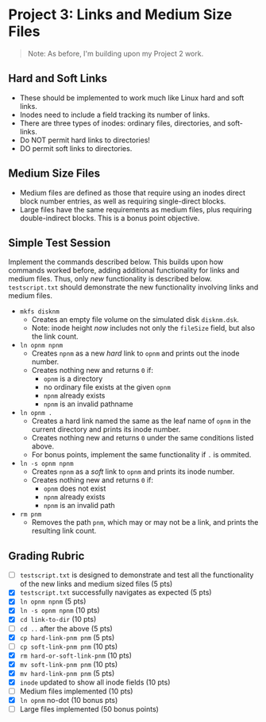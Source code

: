 # Project 3: Links and Medium Size Files
> Note: As before, I'm building upon my Project 2 work.

## Hard and Soft Links
- These should be implemented to work much like Linux hard and soft links.
- Inodes need to include a field tracking its number of links.
- There are three types of inodes: ordinary files, directories, and soft-links.
- Do NOT permit hard links to directories!
- DO permit soft links to directories.
## Medium Size Files
- Medium files are defined as those that require using an inodes direct block number entries, as well as requiring single-direct blocks.
- Large files have the same requirements as medium files, plus requiring double-indirect blocks.  This is a bonus point objective.
## Simple Test Session
Implement the commands described below.  This builds upon how commands worked before, adding additional functionality for links and medium files.  Thus, only *new* functionality is described below.  `testscript.txt` should demonstrate the new functionality involving links and medium files.
- `mkfs disknm`
    - Creates an empty file volume on the simulated disk `disknm.dsk`.
    - Note: inode height *now* includes not only the `fileSize` field, but also the link count.
- `ln opnm npnm`
    - Creates `npnm` as a new *hard* link to `opnm` and prints out the inode number.
    - Creates nothing new and returns `0` if:
        - `opnm` is a directory
        - no ordinary file exists at the given `opnm`
        - `npnm` already exists
        - `npnm` is an invalid pathname
- `ln opnm .`
    - Creates a hard link named the same as the leaf name of `opnm` in the current directory and prints its inode number.
    - Creates nothing new and returns `0` under the same conditions listed above.
    - For bonus points, implement the same functionality if `.` is ommited.
- `ln -s opnm npnm`
    - Creates `npnm` as a *soft* link to `opnm` and prints its inode number.
    - Creates nothing new and returns `0` if:
        - `opnm` does not exist
        - `npnm` already exists
        - `npnm` is an invalid path
- `rm pnm`
    - Removes the path `pnm`, which may or may not be a link, and prints the resulting link count.

## Grading Rubric
- [ ] `testscript.txt` is designed to demonstrate and test all the functionality of the new links and medium sized files (5 pts)
- [x] `testscript.txt` successfully navigates as expected (5 pts)
- [x] `ln opnm npnm` (5 pts)
- [x] `ln -s opnm npnm` (10 pts)
- [x] `cd link-to-dir` (10 pts)
- [ ] `cd ..` after the above (5 pts)
- [x] `cp hard-link-pnm pnm` (5 pts)
- [ ] `cp soft-link-pnm pnm` (10 pts)
- [x] `rm hard-or-soft-link-pnm` (10 pts)
- [x] `mv soft-link-pnm pnm` (10 pts)
- [x] `mv hard-link-pnm pnm` (5 pts)
- [x] `inode` updated to show all inode fields (10 pts)
- [ ] Medium files implemented (10 pts)
- [x] `ln opnm` no-dot (10 bonus pts)
- [ ] Large files implemented (50 bonus points)